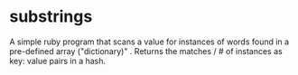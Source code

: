 # substrings
A simple ruby program that scans a value for instances of words found in a pre-defined array ("dictionary)"  .  Returns the matches / # of instances as key: value pairs in a hash.  

